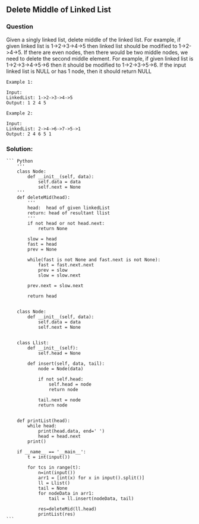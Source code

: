 ## Delete Middle of Linked List

### Question
Given a singly linked list, delete middle of the linked list. For example, if given linked list is 1->2->3->4->5 then linked list should be modified to 1->2->4->5.
If there are even nodes, then there would be two middle nodes, we need to delete the second middle element. For example, if given linked list is 1->2->3->4->5->6 then it should be modified to 1->2->3->5->6.
If the input linked list is NULL or has 1 node, then it should return NULL
```
Example 1:

Input:
LinkedList: 1->2->3->4->5
Output: 1 2 4 5

Example 2:

Input:
LinkedList: 2->4->6->7->5->1
Output: 2 4 6 5 1
```
### Solution:
    ``` Python
        '''
        class Node:
            def __init__(self, data):
                self.data = data
                self.next = None
        '''
        def deleteMid(head):
            '''
            head:  head of given linkedList
            return: head of resultant llist
            '''
            if not head or not head.next:
                return None
    
            slow = head
            fast = head
            prev = None
    
            while(fast is not None and fast.next is not None):
                fast = fast.next.next
                prev = slow
                slow = slow.next
        
            prev.next = slow.next
    
            return head
    
        
        class Node:
            def __init__(self, data):
                self.data = data
                self.next = None


        class Llist:
            def __init__(self):
                self.head = None

            def insert(self, data, tail):
                node = Node(data)

                if not self.head:
                    self.head = node
                    return node

                tail.next = node
                return node


        def printList(head):
            while head:
                print(head.data, end=' ')
                head = head.next
            print()

        if __name__ == '__main__':
            t = int(input())

            for tcs in range(t):
                n=int(input())
                arr1 = [int(x) for x in input().split()]
                ll = Llist()
                tail = None
                for nodeData in arr1:
                    tail = ll.insert(nodeData, tail)

                res=deleteMid(ll.head)
                printList(res)
    ``` 
  